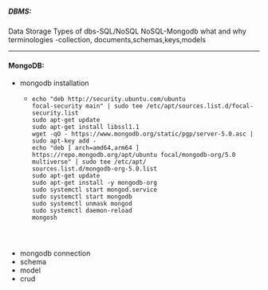 ##### DBMS:
Data Storage
Types of dbs-SQL/NoSQL
NoSQL-Mongodb
what and why
terminologies -collection, documents,schemas,keys,models

---

#### MongoDB:
- mongodb installation
    - ```
      echo "deb http://security.ubuntu.com/ubuntu               focal-security main" | sudo tee /etc/apt/sources.list.d/focal-security.list
      sudo apt-get update
      sudo apt-get install libssl1.1
      wget -qO - https://www.mongodb.org/static/pgp/server-5.0.asc | sudo apt-key add -
      echo "deb [ arch=amd64,arm64 ] https://repo.mongodb.org/apt/ubuntu focal/mongodb-org/5.0 multiverse" | sudo tee /etc/apt/           sources.list.d/mongodb-org-5.0.list
      sudo apt-get update 
      sudo apt-get install -y mongodb-org
      sudo systemctl start mongod.service
      sudo systemctl start mongodb
      sudo systemctl unmask mongod
      sudo systemctl daemon-reload
      mongosh
     ```
    
  

- mongodb connection
- schema
- model
- crud


